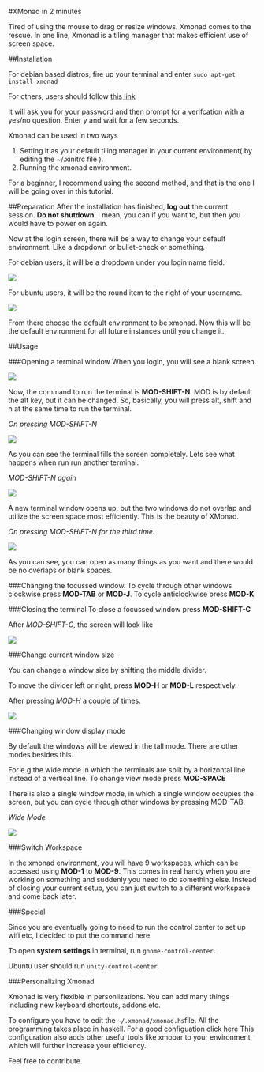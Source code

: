 #XMonad in 2 minutes

Tired of using the mouse to drag or resize windows. Xmonad comes to the rescue. In one line, Xmonad is a tiling manager that makes efficient use of screen space.

##Installation

For debian based distros, fire up your terminal and enter `sudo apt-get install xmonad`

For others, users should follow [this link](http://xmonad.org/intro.html) 

It will ask you for your password and then prompt for a verifcation with a yes/no question. Enter y and wait for a few seconds.

Xmonad can be used in two ways

1. Setting it as your default tiling manager in your current environment( by editing the ~/.xinitrc file ).
2. Running the xmonad environment.

For a beginner, I recommend using the second method, and that is the one I will be going over in this tutorial.


##Preparation
After the installation has finished, **log out** the current session. **Do not shutdown**. I mean, you can if you want to, but then you would have to power on again.

Now at the login screen, there will be a way to change your default environment. Like a dropdown or bullet-check or something.

For debian users, it will be a dropdown under you login name field. 

![](./images/logindeb.png)

For ubuntu users, it will be the round item to the right of your username.

![](images/loginub.jpg)

From there choose the default environment to be xmonad. Now this will be the default environment for all future instances until you change it.

##Usage

###Opening a terminal window
When you login, you will see a blank screen.

![](images/blanks.png)

Now, the command to run the terminal is **MOD-SHIFT-N**. MOD is by default the alt key, but it can be changed. So, basically, you will press alt, shift and n at the same time to run the terminal.

*On pressing MOD-SHIFT-N*

![](images/terms.png)

As you can see the terminal fills the screen completely. Lets see what happens when run run another terminal.

*MOD-SHIFT-N again*

![](images/term2s.png)

A new terminal window opens up, but the two windows do not overlap and utilize the screen space most efficiently. This is the beauty of XMonad. 

*On pressing MOD-SHIFT-N for the third time.*

![](images/term3s.png)

As you can see, you can open as many things as you want and there would be no overlaps or blank spaces.

###Changing the focussed window.
To cycle through other windows clockwise press **MOD-TAB** or **MOD-J**.
To cycle anticlockwise press **MOD-K**
 

###Closing the terminal
To close a focussed window press **MOD-SHIFT-C**

After *MOD-SHIFT-C*, the screen will look like

![](images/term2s.png)

###Change current window size

You can change a window size by shifting the middle divider.

To move the divider left or right, press **MOD-H** or **MOD-L** respectively.

After pressing *MOD-H* a couple of times.

![](images/term2bss.png)

###Changing window display mode

By default the windows will be viewed in the tall mode. There are other modes besides this. 

For e.g the wide mode in which the terminals are split by a horizontal line instead of a vertical line. To change view mode press **MOD-SPACE**

There is also a single window mode, in which a single window occupies the screen, but you can cycle through other windows by pressing MOD-TAB.

*Wide Mode*

![](images/term2ws.png)

###Switch Workspace

In the xmonad environment, you will have 9 workspaces, which can be accessed using **MOD-1** to **MOD-9**.
This comes in real handy when you are working on something and suddenly you need to do something else. Instead of closing your current setup, you can just switch to a different workspace and come back later.

###Special

Since you are eventually going to need to run the control center to set up wifi etc, I decided to put the command here.

To open **system settings** in terminal, run `gnome-control-center`.

Ubuntu user should run `unity-control-center`.

###Personalizing Xmonad

Xmonad is very flexible in personlizations. You can add many things including new keyboard shortcuts, addons etc.

To configure you have to edit the `~/.xmonad/xmonad.hs`file. All the programming takes place in haskell. For a good configuation click [here](https://www.haskell.org/haskellwiki/Xmonad/Config_archive/John_Goerzen's_Configuration)
This configuration also adds other useful tools like xmobar to your environment, which will further increase your efficiency.

Feel free to contribute.